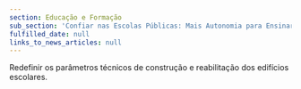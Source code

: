 ```yaml
---
section: Educação e Formação
sub_section: 'Confiar nas Escolas Públicas: Mais Autonomia para Ensinar'
fulfilled_date: null
links_to_news_articles: null
---
```


Redefinir os parâmetros técnicos de construção e reabilitação dos edifícios escolares.